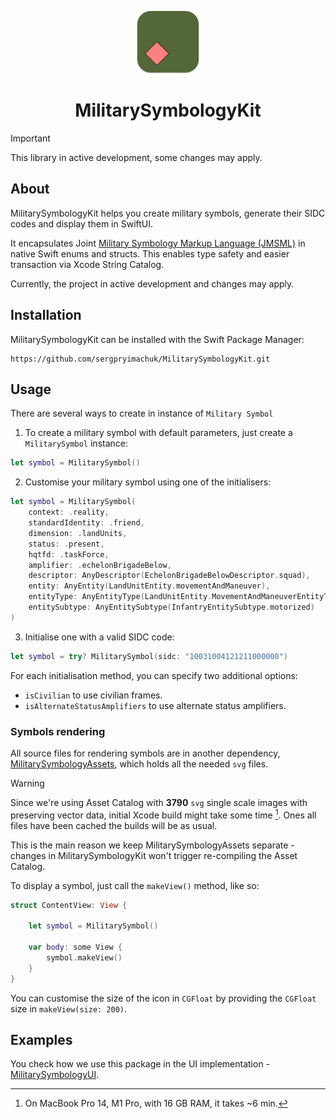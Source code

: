 <p align="center">
  <img src="https://github.com/sergpryimachuk/MilitarySymbologyKit/blob/bbcc9f42ae96827fe833dbd224e03dad6530b7aa/Media/Icon.svg" width="100"/>
</p>
<h1 align="center">MilitarySymbologyKit</h1>

> [!IMPORTANT]
>
> This library in active development, some changes may apply.

## About 

MilitarySymbologyKit helps you create military symbols, generate their SIDC codes and display them in SwiftUI.

It encapsulates Joint [Military Symbology Markup Language (JMSML)](https://github.com/Esri/joint-military-symbology-xml) in native Swift enums and structs. This enables type safety and easier transaction via Xcode String Catalog.

Currently, the project in active development and changes may apply.

## Installation

MilitarySymbologyKit can be installed with the Swift Package Manager:

```
https://github.com/sergpryimachuk/MilitarySymbologyKit.git
```

## Usage

There are several ways to create in instance of `Military Symbol`

1. To create a military symbol with default parameters, just create a `MilitarySymbol` instance:

```swift
let symbol = MilitarySymbol()
```



2. Customise your military symbol using one of the initialisers:

```swift
let symbol = MilitarySymbol(
    context: .reality,
    standardIdentity: .friend,
    dimension: .landUnits,
    status: .present,
    hqtfd: .taskForce,
    amplifier: .echelonBrigadeBelow,
    descriptor: AnyDescriptor(EchelonBrigadeBelowDescriptor.squad),
    entity: AnyEntity(LandUnitEntity.movementAndManeuver),
    entityType: AnyEntityType(LandUnitEntity.MovementAndManeuverEntityType.infantry),
    entitySubtype: AnyEntitySubtype(InfantryEntitySubtype.motorized)
)
```

3. Initialise one with a valid SIDC code:

```swift
let symbol = try? MilitarySymbol(sidc: "10031004121211000000")
```

For each initialisation method, you can specify two additional options:

- `isCivilian` to use civilian frames.
- `isAlternateStatusAmplifiers` to use alternate status amplifiers.

### Symbols rendering

All source files for rendering symbols are in another dependency, [MilitarySymbologyAssets](https://github.com/sergpryimachuk/MilitarySymbologyAssets), which holds all the needed `svg` files. 

> [!WARNING]  
> Since we're using Asset Catalog with **3790** `svg` single scale images with preserving vector data, initial Xcode build might take some time [^1]. Ones all files have been cached the builds will be as usual.
>
> This is the main reason we keep MilitarySymbologyAssets separate - changes in MilitarySymbologyKit won't trigger re-compiling the Asset Catalog.

To display a symbol, just call the `makeView()` method, like so: 

```swift
struct ContentView: View {

    let symbol = MilitarySymbol()
    
    var body: some View {
        symbol.makeView()
    }
}
```

You can customise the size of the icon in `CGFloat` by providing the `CGFloat` size in `makeView(size: 200)`.

## Examples

You check how we use this package in the UI implementation - [MilitarySymbologyUI](https://github.com/sergpryimachuk/MilitarySymbologyUI.git).

[^1]:  On MacBook Pro 14, M1 Pro, with 16 GB RAM, it takes ~6 min.
